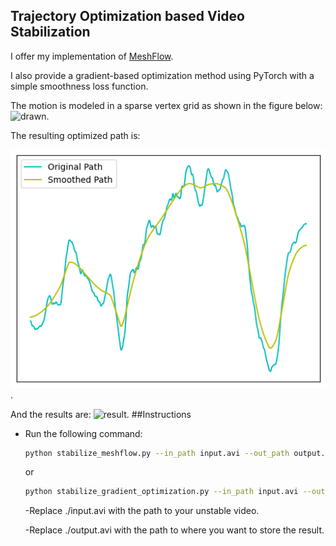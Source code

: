 ## Trajectory Optimization based Video Stabilization
I offer my implementation of [MeshFlow](http://openaccess.thecvf.com/content/ICCV2023/papers/Zhang_Minimum_Latency_Deep_Online_Video_Stabilization_ICCV_2023_paper.pdf).

I also provide a gradient-based optimization method using PyTorch with a simple smoothness loss function.

The motion is modeled in a sparse vertex grid as shown in the figure below:
![drawn](https://github.com/btxviny/Trajectory-Optimization-Video-Stabilization/blob/main/images/drawn_small.gif).

The resulting optimized path is:

![plot](https://github.com/btxviny/Trajectory-Optimization-Video-Stabilization/blob/main/images/plot.png).

And the results are:
![result](https://github.com/btxviny/Trajectory-Optimization-Video-Stabilization/blob/main/images/concatenated.gif).
##Instructions
- Run the following command:
     ```bash
     python stabilize_meshflow.py --in_path input.avi --out_path output.avi
     ```
     or
    ```bash
    python stabilize_gradient_optimization.py --in_path input.avi --out_path output.avi
    ```
   -Replace ./input.avi with the path to your unstable video.
  
   -Replace ./output.avi with the path to where you want to store the result.
